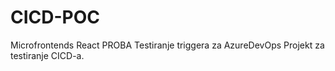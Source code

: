 # CICD-POC
Microfrontends React
PROBA
Testiranje triggera za AzureDevOps
Projekt za testiranje CICD-a.
